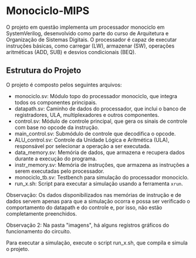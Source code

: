 # Monociclo-MIPS
O projeto em questão implementa um processador monociclo em SystemVerilog, desenvolvido como parte do curso de Arquitetura e Organização de Sistemas Digitais. O processador é capaz de executar instruções básicas, como carregar (LW), armazenar (SW), operações aritméticas (ADD, SUB) e desvios condicionais (BEQ).

## Estrutura do Projeto

O projeto é composto pelos seguintes arquivos:

- monociclo.sv: Módulo topo do processador monociclo, que integra todos os componentes principais.
- datapath.sv: Caminho de dados do processador, que inclui o banco de registradores, ULA, multiplexadores e outros componentes.
- control.sv: Módulo de controle principal, que gera os sinais de controle com base no opcode da instrução.
- main_control.sv: Submódulo de controle que decodifica o opcode.
- ALU_control.sv: Controle da Unidade Lógica e Aritmética (ULA), responsável por selecionar a operação a ser executada.
- data_memory.sv: Memória de dados, que armazena e recupera dados durante a execução do programa.
- instr_memory.sv: Memória de instruções, que armazena as instruções a serem executadas pelo processador.
- monociclo_tb.sv: Testbench para simulação do processador monociclo.
- run_x.sh: Script para executar a simulação usando a ferramenta `xrun`.

Observação: Os dados disponibilizados nas memórias de instrução e de dados servem apenas para que a simulação ocorra e possa ser verificado o comportamento do datapath e do controle e, por isso, não estão completamente preenchidos.

Observação 2: Na pasta "imagens", há alguns registros gráficos do funcionamento do circuito. 

Para executar a simulação, execute o script run_x.sh, que compila e simula o projeto.

